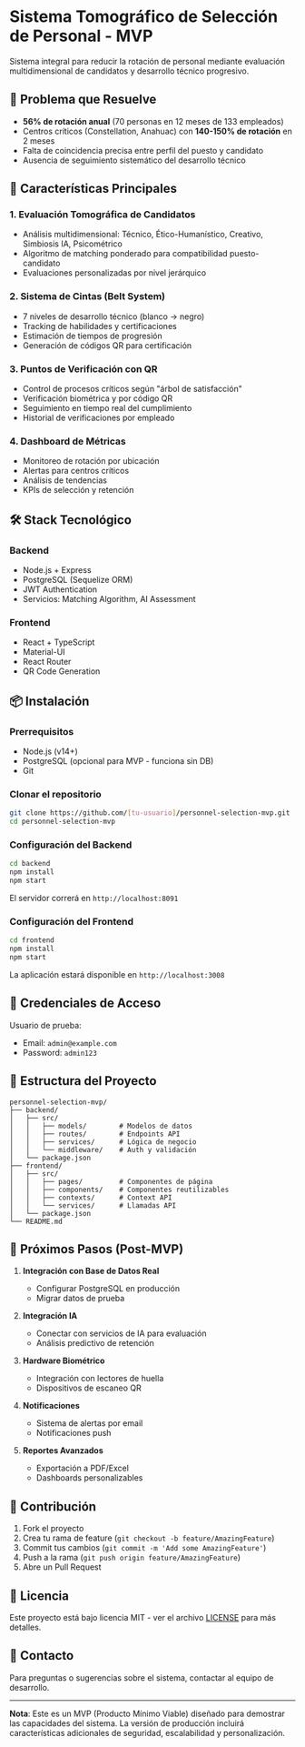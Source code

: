 # Sistema Tomográfico de Selección de Personal - MVP

Sistema integral para reducir la rotación de personal mediante evaluación multidimensional de candidatos y desarrollo técnico progresivo.

## 🎯 Problema que Resuelve

- **56% de rotación anual** (70 personas en 12 meses de 133 empleados)
- Centros críticos (Constellation, Anahuac) con **140-150% de rotación** en 2 meses
- Falta de coincidencia precisa entre perfil del puesto y candidato
- Ausencia de seguimiento sistemático del desarrollo técnico

## 🚀 Características Principales

### 1. **Evaluación Tomográfica de Candidatos**
- Análisis multidimensional: Técnico, Ético-Humanístico, Creativo, Simbiosis IA, Psicométrico
- Algoritmo de matching ponderado para compatibilidad puesto-candidato
- Evaluaciones personalizadas por nivel jerárquico

### 2. **Sistema de Cintas (Belt System)**
- 7 niveles de desarrollo técnico (blanco → negro)
- Tracking de habilidades y certificaciones
- Estimación de tiempos de progresión
- Generación de códigos QR para certificación

### 3. **Puntos de Verificación con QR**
- Control de procesos críticos según "árbol de satisfacción"
- Verificación biométrica y por código QR
- Seguimiento en tiempo real del cumplimiento
- Historial de verificaciones por empleado

### 4. **Dashboard de Métricas**
- Monitoreo de rotación por ubicación
- Alertas para centros críticos
- Análisis de tendencias
- KPIs de selección y retención

## 🛠️ Stack Tecnológico

### Backend
- Node.js + Express
- PostgreSQL (Sequelize ORM)
- JWT Authentication
- Servicios: Matching Algorithm, AI Assessment

### Frontend
- React + TypeScript
- Material-UI
- React Router
- QR Code Generation

## 📦 Instalación

### Prerrequisitos
- Node.js (v14+)
- PostgreSQL (opcional para MVP - funciona sin DB)
- Git

### Clonar el repositorio
```bash
git clone https://github.com/[tu-usuario]/personnel-selection-mvp.git
cd personnel-selection-mvp
```

### Configuración del Backend
```bash
cd backend
npm install
npm start
```
El servidor correrá en `http://localhost:8091`

### Configuración del Frontend
```bash
cd frontend
npm install
npm start
```
La aplicación estará disponible en `http://localhost:3008`

## 🔐 Credenciales de Acceso

Usuario de prueba:
- Email: `admin@example.com`
- Password: `admin123`

## 📁 Estructura del Proyecto

```
personnel-selection-mvp/
├── backend/
│   ├── src/
│   │   ├── models/        # Modelos de datos
│   │   ├── routes/        # Endpoints API
│   │   ├── services/      # Lógica de negocio
│   │   └── middleware/    # Auth y validación
│   └── package.json
├── frontend/
│   ├── src/
│   │   ├── pages/         # Componentes de página
│   │   ├── components/    # Componentes reutilizables
│   │   ├── contexts/      # Context API
│   │   └── services/      # Llamadas API
│   └── package.json
└── README.md
```

## 🚦 Próximos Pasos (Post-MVP)

1. **Integración con Base de Datos Real**
   - Configurar PostgreSQL en producción
   - Migrar datos de prueba

2. **Integración IA**
   - Conectar con servicios de IA para evaluación
   - Análisis predictivo de retención

3. **Hardware Biométrico**
   - Integración con lectores de huella
   - Dispositivos de escaneo QR

4. **Notificaciones**
   - Sistema de alertas por email
   - Notificaciones push

5. **Reportes Avanzados**
   - Exportación a PDF/Excel
   - Dashboards personalizables

## 🤝 Contribución

1. Fork el proyecto
2. Crea tu rama de feature (`git checkout -b feature/AmazingFeature`)
3. Commit tus cambios (`git commit -m 'Add some AmazingFeature'`)
4. Push a la rama (`git push origin feature/AmazingFeature`)
5. Abre un Pull Request

## 📄 Licencia

Este proyecto está bajo licencia MIT - ver el archivo [LICENSE](LICENSE) para más detalles.

## 👥 Contacto

Para preguntas o sugerencias sobre el sistema, contactar al equipo de desarrollo.

---

**Nota**: Este es un MVP (Producto Mínimo Viable) diseñado para demostrar las capacidades del sistema. La versión de producción incluirá características adicionales de seguridad, escalabilidad y personalización.